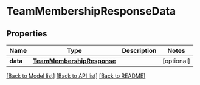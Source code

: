 # TeamMembershipResponseData

## Properties
Name | Type | Description | Notes
------------ | ------------- | ------------- | -------------
**data** | [**TeamMembershipResponse**](TeamMembershipResponse.md) |  | [optional] 

[[Back to Model list]](../README.md#documentation-for-models) [[Back to API list]](../README.md#documentation-for-api-endpoints) [[Back to README]](../README.md)

